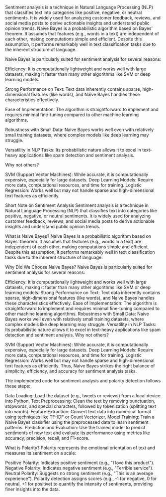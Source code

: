 Sentiment analysis is a technique in Natural Language Processing (NLP) that classifies text into categories like positive, negative, or neutral sentiments.
It is widely used for analyzing customer feedback, reviews, and social media posts to derive actionable insights and understand public opinion trends.
Naive Bayes is a probabilistic algorithm based on Bayes’ theorem. It assumes that features (e.g., words in a text) are independent of each other,
making computations simple and efficient. Despite this assumption, it performs remarkably well in text classification tasks due to the inherent structure of language.

Naive Bayes is particularly suited for sentiment analysis for several reasons:

Efficiency: It is computationally lightweight and works well with large datasets, making it faster than many other algorithms like SVM or deep learning models.

Strong Performance on Text: Text data inherently contains sparse, high-dimensional features (like words), and Naive Bayes handles these characteristics effectively.

Ease of Implementation: The algorithm is straightforward to implement and requires minimal fine-tuning compared to other machine learning algorithms.

Robustness with Small Data: Naive Bayes works well even with relatively small training datasets, where complex models like deep learning may struggle.

Versatility in NLP Tasks: Its probabilistic nature allows it to excel in text-heavy applications like spam detection and sentiment analysis.

Why not others?

SVM (Support Vector Machines): While accurate, it is computationally expensive, especially for large datasets.
Deep Learning Models: Require more data, computational resources, and time for training.
Logistic Regression: Works well but may not handle sparse and high-dimensional text features as efficiently.


Short Note on Sentiment Analysis
Sentiment analysis is a technique in Natural Language Processing (NLP) that classifies text into categories like positive, negative, or neutral sentiments. It is widely used for analyzing customer feedback, reviews, and social media posts to derive actionable insights and understand public opinion trends.

What is Naive Bayes?
Naive Bayes is a probabilistic algorithm based on Bayes’ theorem. It assumes that features (e.g., words in a text) are independent of each other, making computations simple and efficient. Despite this assumption, it performs remarkably well in text classification tasks due to the inherent structure of language.

Why Did We Choose Naive Bayes?
Naive Bayes is particularly suited for sentiment analysis for several reasons:

Efficiency: It is computationally lightweight and works well with large datasets, making it faster than many other algorithms like SVM or deep learning models.
Strong Performance on Text: Text data inherently contains sparse, high-dimensional features (like words), and Naive Bayes handles these characteristics effectively.
Ease of Implementation: The algorithm is straightforward to implement and requires minimal fine-tuning compared to other machine learning algorithms.
Robustness with Small Data: Naive Bayes works well even with relatively small training datasets, where complex models like deep learning may struggle.
Versatility in NLP Tasks: Its probabilistic nature allows it to excel in text-heavy applications like spam detection and sentiment analysis.
Why not others?

SVM (Support Vector Machines): While accurate, it is computationally expensive, especially for large datasets.
Deep Learning Models: Require more data, computational resources, and time for training.
Logistic Regression: Works well but may not handle sparse and high-dimensional text features as efficiently.
Thus, Naive Bayes strikes the right balance of simplicity, efficiency, and accuracy for sentiment analysis tasks.


The implemented code for sentiment analysis and polarity detection follows these steps:

Data Loading: Load the dataset (e.g., tweets or reviews) from a local device into Python.
Text Preprocessing: Clean the text by removing punctuation, stopwords, and special characters, followed by tokenization (splitting text into words).
Feature Extraction: Convert text data into numerical format using techniques like TF-IDF or Count Vectorizer.
Model Training: Train a Naive Bayes classifier using the preprocessed data to learn sentiment patterns.
Prediction and Evaluation: Use the trained model to predict sentiments of new text and evaluate its performance using metrics like accuracy, precision, recall, and F1-score.

What is Polarity?
Polarity represents the emotional orientation of text and measures its sentiment on a scale:

Positive Polarity: Indicates positive sentiment (e.g., "I love this product").
Negative Polarity: Indicates negative sentiment (e.g., "Terrible service").
Neutral Polarity: Suggests no strong sentiment (e.g., "This is an average experience").
Polarity detection assigns scores (e.g., -1 for negative, 0 for neutral, +1 for positive) to quantify the intensity of sentiments, providing finer insights into the data.





